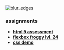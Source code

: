 ![blur_edges](https://github.com/user-attachments/assets/e7c07eff-efb3-440f-a611-5e0766037290)

### assignments
* **__[html 5 assessment](https://ercarle.github.io/ifsc-1310/assignments/html5assessment.html)__**
* **__[flexbox froggy lvl. 24](https://github.com/ercarle/ifsc-1310/assignments/flexbox-froggy.md)__**
* **__[css demo](https://github.com/ercarle/ifsc-1310/tree/main/assignments/css-demo)__**
